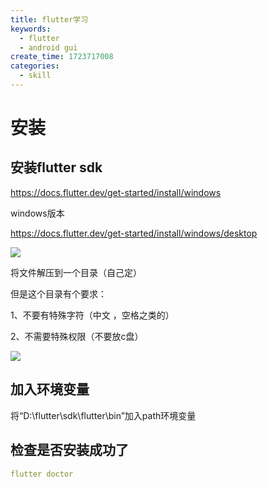 ```yaml
---
title: flutter学习
keywords:
  - flutter
  - android gui
create_time: 1723717008
categories:
  - skill
---
```



# 安装

## 安装flutter sdk

https://docs.flutter.dev/get-started/install/windows

windows版本

https://docs.flutter.dev/get-started/install/windows/desktop

<img src="/assets/DyXNb9sdNo0xoixn2z7cHvXtn3b.png" src-width="933" class="markdown-img m-auto" src-height="156" align="center"/>

将文件解压到一个目录（自己定）

但是这个目录有个要求：

1、不要有特殊字符（中文 ，空格之类的）

2、不需要特殊权限（不要放c盘）

<img src="/assets/Gwu2bUgxuoNRcaxsyjucbc3knmh.png" src-width="526" class="markdown-img m-auto" src-height="281" align="center"/>

## 加入环境变量

将“D:\flutter\sdk\flutter\bin”加入path环境变量 

## 检查是否安装成功了

```yaml
flutter doctor
```

